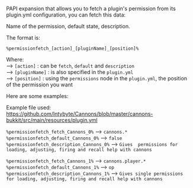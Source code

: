 PAPI expansion that allows you to fetch a plugin's permission from its plugin.yml configuration, you can fetch this data:

Name of the permission, default state, description.

The format is:

`%permissionfetch_[action]_[pluginName]_[position]%`

Where: <br>
--> `[action]` : can be `fetch`, `default` and `description` <br>
--> `[pluginName]` : is also specified in the `plugin.yml` <br>
--> `[position]` : using the `permissions` node in the `plugin.yml`, the position of the permission you want <br>

Here are some examples:

Example file used: https://github.com/Intybyte/Cannons/blob/master/cannons-bukkit/src/main/resources/plugin.yml

`%permissionfetch_fetch_Cannons_0%` --> `cannons.*` <br>
`%permissionfetch_default_Cannons_0%` --> `false` <br>
`%permissionfetch_description_Cannons_0%` --> `Gives  permissions for loading, adjusting, firing and recall help with cannons` <br>

`%permissionfetch_fetch_Cannons_1%`  --> `cannons.player.*` <br>
`%permissionfetch_default_Cannons_1%` --> `op` <br>
`%permissionfetch_description_Cannons_1%` --> `Gives single permissions for loading, adjusting, firing and recall help with cannons` <br>
